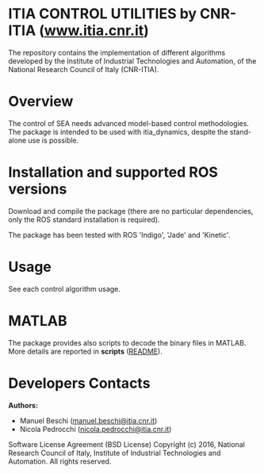 # ITIA CONTROL UTILITIES by CNR-ITIA (www.itia.cnr.it)

The repository contains the implementation of different algorithms developed by the Institute of Industrial Technologies and Automation, of the National Research Council of Italy (CNR-ITIA).


# Overview

The control of SEA needs advanced model-based control methodologies. The package is intended to be used with itia_dynamics, despite the stand-alone use is possible.
 

# Installation and supported ROS versions

Download and compile the package (there are no particular dependencies, only the ROS standard installation is required).

The package has been tested with ROS 'Indigo', 'Jade' and 'Kinetic'.


# Usage

See each control algorithm usage.



# MATLAB  

The package provides also scripts to decode the binary files in MATLAB.
More details are reported in **scripts** ([README](scripts/README.md)).


# Developers Contacts

**Authors:** 

- Manuel Beschi (manuel.beschi@itia.cnr.it)
- Nicola Pedrocchi (nicola.pedrocchi@itia.cnr.it)
 
Software License Agreement (BSD License) Copyright (c) 2016, National Research Council of Italy, Institute of Industrial Technologies and Automation. All rights reserved.
